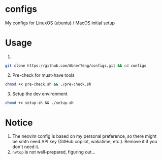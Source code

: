 # configs

My configs for LinuxOS (ubuntu) / MacOS initial setup

# Usage

1.

```bash
git clone https://github.com/AbnerTeng/configs.git && cd configs
```

2. Pre-check for must-have tools

```bash
chmod +x pre-check.sh && ./pre-check.sh
```

3. Setup the dev environment

```bash
chmod +x setup.sh && ./setup.sh
```

# Notice

1. The neovim config is based on my personal preference, so there might be smth need API key (GitHub copilot, wakatime, etc.). Remove it if you don't need it.
2. `nvtop` is not well-prepared, figuring out...
